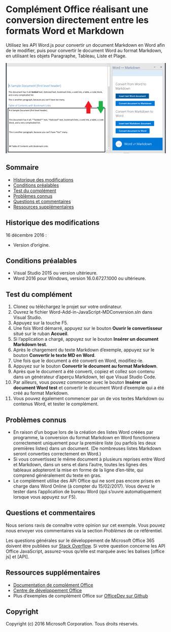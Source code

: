 # <a name="office-add-in-that-converts-directly-between-word-and-markdown-formats"></a>Complément Office réalisant une conversion directement entre les formats Word et Markdown

Utilisez les API Word.js pour convertir un document Markdown en Word afin de le modifier, puis pour convertir le document Word au format Markdown, en utilisant les objets Paragraphe, Tableau, Liste et Plage.

![Conversion entre Word et Markdown](readme_art/ReadMeScreenshot.PNG)

## <a name="table-of-contents"></a>Sommaire
* [Historique des modifications](#change-history)
* [Conditions préalables](#prerequisites)
* [Test du complément](#test-the-add-in)
* [Problèmes connus](#known-issues)
* [Questions et commentaires](#questions-and-comments)
* [Ressources supplémentaires](#additional-resources)

## <a name="change-history"></a>Historique des modifications

16 décembre 2016 :

* Version d’origine.

## <a name="prerequisites"></a>Conditions préalables

* Visual Studio 2015 ou version ultérieure.
* Word 2016 pour Windows, version 16.0.6727.1000 ou ultérieure.

## <a name="test-the-add-in"></a>Test du complément

1. Clonez ou téléchargez le projet sur votre ordinateur.
2. Ouvrez le fichier Word-Add-in-JavaScript-MDConversion.sln dans Visual Studio.
2. Appuyez sur la touche F5.
3. Une fois Word démarré, appuyez sur le bouton **Ouvrir le convertisseur** situé sur le ruban **Accueil**.
4. Si l’application a chargé, appuyez sur le bouton **Insérer un document Markdown test**.
5. Après le chargement du texte Markdown d’exemple, appuyez sur le bouton **Convertir le texte MD en Word**.
6. Une fois que le document a été converti en Word, modifiez-le. 
7. Appuyez sur le bouton **Convertir le document au format Markdown**. 
8. Après que le document a été converti, copiez et collez son contenu dans un générateur d’aperçu Markdown, tel que Visual Studio Code.
9. Par ailleurs, vous pouvez commencer avec le bouton **Insérer un document Word test** et convertir le document Word d’exemple qui a été créé au format Markdown. 
10. Vous pouvez également commencer par un de vos textes Markdown ou contenus Word, et tester le complément.

## <a name="known-issues"></a>Problèmes connus

- En raison d’un bogue lors de la création des listes Word créées par programme, la conversion du format Markdown en Word fonctionnera correctement uniquement pour la première liste (ou parfois les deux premières listes) dans un document. (De nombreuses listes Markdown seront converties correctement en Word.)
- Si vous convertissez le même document à plusieurs reprises entre Word et Markdown, dans un sens et dans l’autre, toutes les lignes des tableaux adopteront la mise en forme de la ligne d’en-tête, qui comprend généralement du texte en gras.
- Le complément utilise des API Office qui ne sont pas encore prises en charge dans Word Online (à compter du 15/02/2017). Vous devez le tester dans l’application de bureau Word (qui s’ouvre automatiquement lorsque vous appuyez sur F5).

## <a name="questions-and-comments"></a>Questions et commentaires

Nous serions ravis de connaître votre opinion sur cet exemple. Vous pouvez nous envoyer vos commentaires via la section *Problèmes* de ce référentiel.

Les questions générales sur le développement de Microsoft Office 365 doivent être publiées sur [Stack Overflow](http://stackoverflow.com/questions/tagged/office-js+API). Si votre question concerne les API Office JavaScript, assurez-vous qu’elle est marquée avec les balises [office js] et [API].

## <a name="additional-resources"></a>Ressources supplémentaires

* [Documentation de complément Office](https://msdn.microsoft.com/en-us/library/office/jj220060.aspx)
* [Centre de développement Office](http://dev.office.com/)
* Plus d’exemples de complément Office sur [OfficeDev sur Github](https://github.com/officedev)

## <a name="copyright"></a>Copyright
Copyright (c) 2016 Microsoft Corporation. Tous droits réservés.


